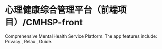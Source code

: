 # 心理健康综合管理平台（前端项目）/CMHSP-front
Comprehensive Mental Health Service Platform. The app features include: Privacy , Relax , Guide.
